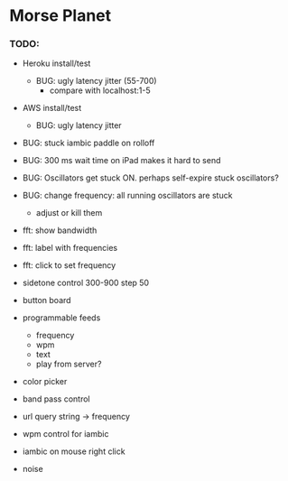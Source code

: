 # Morse Planet

### TODO:

- Heroku install/test
	- BUG: ugly latency jitter (55-700) 
		- compare with localhost:1-5

- AWS install/test
	- BUG: ugly latency jitter

- BUG: stuck iambic paddle on rolloff
- BUG: 300 ms wait time on iPad makes it hard to send
- BUG: Oscillators get stuck ON.  perhaps self-expire stuck oscillators?

- BUG: change frequency: all running oscillators are stuck
	- adjust or kill them

- fft: show bandwidth
- fft: label with frequencies
- fft: click to set frequency

- sidetone control 300-900 step 50	

- button board
- programmable feeds
	- frequency
	- wpm
	- text
	- play from server?

- color picker
- band pass control
- url query string -> frequency
- wpm control for iambic
- iambic on mouse right click

- noise
